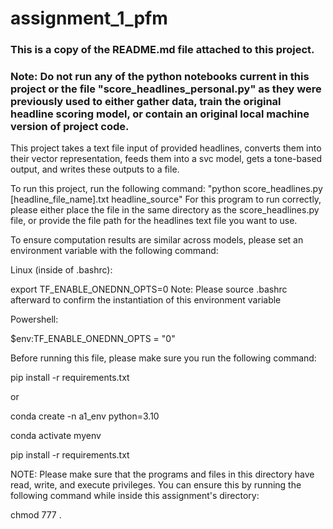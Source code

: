 # assignment_1_pfm

### This is a copy of the README.md file attached to this project.

### Note: Do not run any of the python notebooks current in this project or the file "score_headlines_personal.py" as they were previously used to either gather data, train the original headline scoring model, or contain an original local machine version of project code.

This project takes a text file input of
provided headlines, converts them into their vector
representation, feeds them into a svc model,
gets a tone-based output, and writes these outputs
to a file.

To run this project, run the following command:
"python score_headlines.py [headline_file_name].txt headline_source"
For this program to run correctly, please either place the file in the
same directory as the score_headlines.py file, or provide the
file path for the headlines text file you want to use.

To ensure computation results are similar across models,
please set an environment variable with the following command:

Linux (inside of .bashrc):

export TF_ENABLE_ONEDNN_OPTS=0
Note: Please source .bashrc afterward to confirm the instantiation
of this environment variable

Powershell:

$env:TF_ENABLE_ONEDNN_OPTS = "0"

Before running this file, please make sure you run the following command:

pip install -r requirements.txt

or

conda create -n a1_env python=3.10

conda activate myenv

pip install -r requirements.txt

NOTE: Please make sure that the programs and files in this directory have read, write, and execute privileges. You can ensure this by running the following command while inside this assignment's directory:

chmod 777 .
